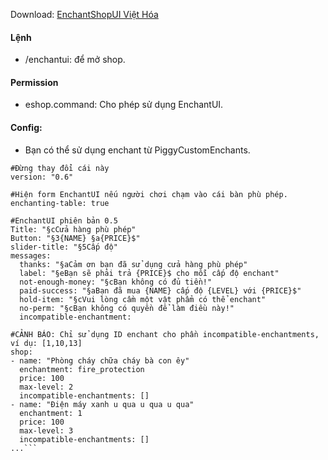 Download: <a href="https://github.com/GamerSoiCon/EnchantShopUIVN/releases">EnchantShopUI Việt Hóa</a>

#### Lệnh
+ /enchantui: để mở shop.

#### Permission
+ eshop.command: Cho phép sử dụng EnchantUI.

#### Config:
+ Bạn có thể sử dụng enchant từ PiggyCustomEnchants.
```---
#Đừng thay đổi cái này
version: "0.6"

#Hiện form EnchantUI nếu người chơi chạm vào cái bàn phù phép.
enchanting-table: true

#EnchantUI phiên bản 0.5
Title: "§cCửa hàng phù phép"
Button: "§3{NAME} §a{PRICE}$"
slider-title: "§5Cấp độ"
messages:
  thanks: "§aCảm ơn bạn đã sử dụng cửa hàng phù phép"
  label: "§eBạn sẽ phải trả {PRICE}$ cho mỗi cấp độ enchant"
  not-enough-money: "§cBạn không có đủ tiền!"
  paid-success: "§aBạn đã mua {NAME} cấp độ {LEVEL} với {PRICE}$"
  hold-item: "§cVui lòng cầm một vật phẩm có thể enchant"
  no-perm: "§cBạn không có quyền để làm điều này!"
  incompatible-enchantment:
  
#CẢNH BÁO: Chỉ sử dụng ID enchant cho phần incompatible-enchantments, ví dụ: [1,10,13]
shop:	
- name: "Phòng cháy chữa cháy bà con êy"
  enchantment: fire_protection
  price: 100
  max-level: 2
  incompatible-enchantments: []
- name: "Điện máy xanh u qua u qua u qua"
  enchantment: 1
  price: 100
  max-level: 3
  incompatible-enchantments: []
...```
